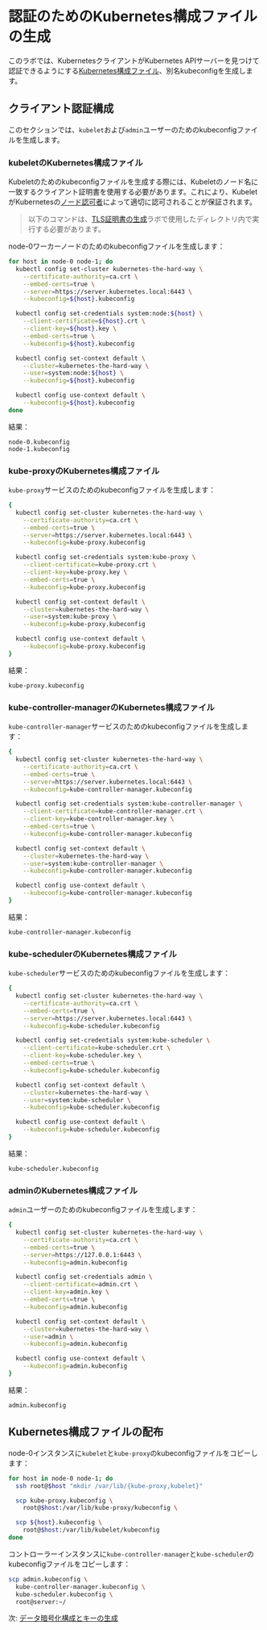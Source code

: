 # 認証のためのKubernetes構成ファイルの生成

このラボでは、KubernetesクライアントがKubernetes APIサーバーを見つけて認証できるようにする[Kubernetes構成ファイル](https://kubernetes.io/docs/concepts/configuration/organize-cluster-access-kubeconfig/)、別名kubeconfigを生成します。

## クライアント認証構成

このセクションでは、`kubelet`および`admin`ユーザーのためのkubeconfigファイルを生成します。

### kubeletのKubernetes構成ファイル

Kubeletのためのkubeconfigファイルを生成する際には、Kubeletのノード名に一致するクライアント証明書を使用する必要があります。これにより、KubeletがKubernetesの[ノード認可者](https://kubernetes.io/docs/reference/access-authn-authz/node/)によって適切に認可されることが保証されます。

> 以下のコマンドは、[TLS証明書の生成](04-certificate-authority.md)ラボで使用したディレクトリ内で実行する必要があります。

node-0ワーカーノードのためのkubeconfigファイルを生成します：

```bash
for host in node-0 node-1; do
  kubectl config set-cluster kubernetes-the-hard-way \
    --certificate-authority=ca.crt \
    --embed-certs=true \
    --server=https://server.kubernetes.local:6443 \
    --kubeconfig=${host}.kubeconfig

  kubectl config set-credentials system:node:${host} \
    --client-certificate=${host}.crt \
    --client-key=${host}.key \
    --embed-certs=true \
    --kubeconfig=${host}.kubeconfig

  kubectl config set-context default \
    --cluster=kubernetes-the-hard-way \
    --user=system:node:${host} \
    --kubeconfig=${host}.kubeconfig

  kubectl config use-context default \
    --kubeconfig=${host}.kubeconfig
done
```

結果：

```text
node-0.kubeconfig
node-1.kubeconfig
```

### kube-proxyのKubernetes構成ファイル

`kube-proxy`サービスのためのkubeconfigファイルを生成します：

```bash
{
  kubectl config set-cluster kubernetes-the-hard-way \
    --certificate-authority=ca.crt \
    --embed-certs=true \
    --server=https://server.kubernetes.local:6443 \
    --kubeconfig=kube-proxy.kubeconfig

  kubectl config set-credentials system:kube-proxy \
    --client-certificate=kube-proxy.crt \
    --client-key=kube-proxy.key \
    --embed-certs=true \
    --kubeconfig=kube-proxy.kubeconfig

  kubectl config set-context default \
    --cluster=kubernetes-the-hard-way \
    --user=system:kube-proxy \
    --kubeconfig=kube-proxy.kubeconfig

  kubectl config use-context default \
    --kubeconfig=kube-proxy.kubeconfig
}
```

結果：

```text
kube-proxy.kubeconfig
```

### kube-controller-managerのKubernetes構成ファイル

`kube-controller-manager`サービスのためのkubeconfigファイルを生成します：

```bash
{
  kubectl config set-cluster kubernetes-the-hard-way \
    --certificate-authority=ca.crt \
    --embed-certs=true \
    --server=https://server.kubernetes.local:6443 \
    --kubeconfig=kube-controller-manager.kubeconfig

  kubectl config set-credentials system:kube-controller-manager \
    --client-certificate=kube-controller-manager.crt \
    --client-key=kube-controller-manager.key \
    --embed-certs=true \
    --kubeconfig=kube-controller-manager.kubeconfig

  kubectl config set-context default \
    --cluster=kubernetes-the-hard-way \
    --user=system:kube-controller-manager \
    --kubeconfig=kube-controller-manager.kubeconfig

  kubectl config use-context default \
    --kubeconfig=kube-controller-manager.kubeconfig
}
```

結果：

```text
kube-controller-manager.kubeconfig
```

### kube-schedulerのKubernetes構成ファイル

`kube-scheduler`サービスのためのkubeconfigファイルを生成します：

```bash
{
  kubectl config set-cluster kubernetes-the-hard-way \
    --certificate-authority=ca.crt \
    --embed-certs=true \
    --server=https://server.kubernetes.local:6443 \
    --kubeconfig=kube-scheduler.kubeconfig

  kubectl config set-credentials system:kube-scheduler \
    --client-certificate=kube-scheduler.crt \
    --client-key=kube-scheduler.key \
    --embed-certs=true \
    --kubeconfig=kube-scheduler.kubeconfig

  kubectl config set-context default \
    --cluster=kubernetes-the-hard-way \
    --user=system:kube-scheduler \
    --kubeconfig=kube-scheduler.kubeconfig

  kubectl config use-context default \
    --kubeconfig=kube-scheduler.kubeconfig
}
```

結果：

```text
kube-scheduler.kubeconfig
```

### adminのKubernetes構成ファイル

`admin`ユーザーのためのkubeconfigファイルを生成します：

```bash
{
  kubectl config set-cluster kubernetes-the-hard-way \
    --certificate-authority=ca.crt \
    --embed-certs=true \
    --server=https://127.0.0.1:6443 \
    --kubeconfig=admin.kubeconfig

  kubectl config set-credentials admin \
    --client-certificate=admin.crt \
    --client-key=admin.key \
    --embed-certs=true \
    --kubeconfig=admin.kubeconfig

  kubectl config set-context default \
    --cluster=kubernetes-the-hard-way \
    --user=admin \
    --kubeconfig=admin.kubeconfig

  kubectl config use-context default \
    --kubeconfig=admin.kubeconfig
}
```

結果：

```text
admin.kubeconfig
```

## Kubernetes構成ファイルの配布

node-0インスタンスに`kubelet`と`kube-proxy`のkubeconfigファイルをコピーします：

```bash
for host in node-0 node-1; do
  ssh root@$host "mkdir /var/lib/{kube-proxy,kubelet}"

  scp kube-proxy.kubeconfig \
    root@$host:/var/lib/kube-proxy/kubeconfig \

  scp ${host}.kubeconfig \
    root@$host:/var/lib/kubelet/kubeconfig
done
```

コントローラーインスタンスに`kube-controller-manager`と`kube-scheduler`のkubeconfigファイルをコピーします：

```bash
scp admin.kubeconfig \
  kube-controller-manager.kubeconfig \
  kube-scheduler.kubeconfig \
  root@server:~/
```

次: [データ暗号化構成とキーの生成](06-data-encryption-keys.md)
